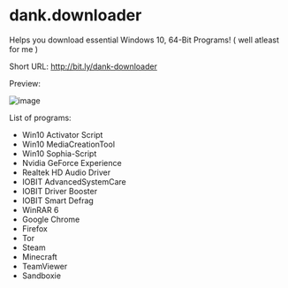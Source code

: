 # dank.downloader
Helps you download essential Windows 10, 64-Bit Programs! ( well atleast for me )

Short URL: http://bit.ly/dank-downloader

Preview:

![image](https://i.imgur.com/ZgCnspF.png)

List of programs:
- Win10 Activator Script
- Win10 MediaCreationTool
- Win10 Sophia-Script
- Nvidia GeForce Experience
- Realtek HD Audio Driver
- IOBIT AdvancedSystemCare
- IOBIT Driver Booster
- IOBIT Smart Defrag
- WinRAR 6
- Google Chrome
- Firefox
- Tor
- Steam
- Minecraft
- TeamViewer
- Sandboxie
